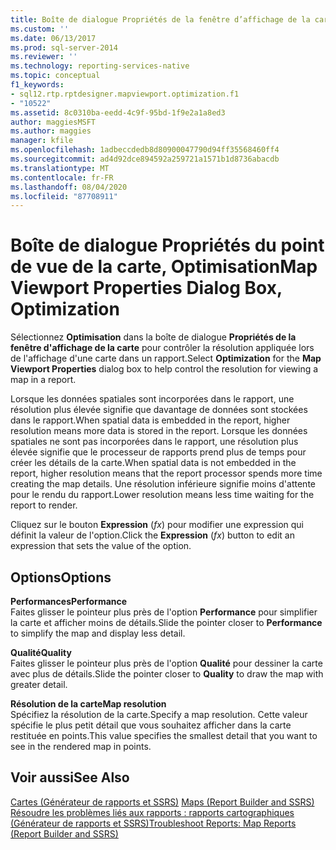 ```yaml
---
title: Boîte de dialogue Propriétés de la fenêtre d’affichage de la carte, optimisation | Microsoft Docs
ms.custom: ''
ms.date: 06/13/2017
ms.prod: sql-server-2014
ms.reviewer: ''
ms.technology: reporting-services-native
ms.topic: conceptual
f1_keywords:
- sql12.rtp.rptdesigner.mapviewport.optimization.f1
- "10522"
ms.assetid: 8c0310ba-eedd-4c9f-95bd-1f9e2a1a8ed3
author: maggiesMSFT
ms.author: maggies
manager: kfile
ms.openlocfilehash: 1adbeccdedb8d80900047790d94ff35568460ff4
ms.sourcegitcommit: ad4d92dce894592a259721a1571b1d8736abacdb
ms.translationtype: MT
ms.contentlocale: fr-FR
ms.lasthandoff: 08/04/2020
ms.locfileid: "87708911"
---
```

# <a name="map-viewport-properties-dialog-box-optimization"></a><span data-ttu-id="26fc0-102">Boîte de dialogue Propriétés du point de vue de la carte, Optimisation</span><span class="sxs-lookup"><span data-stu-id="26fc0-102">Map Viewport Properties Dialog Box, Optimization</span></span>
  <span data-ttu-id="26fc0-103">Sélectionnez **Optimisation** dans la boîte de dialogue **Propriétés de la fenêtre d'affichage de la carte** pour contrôler la résolution appliquée lors de l'affichage d'une carte dans un rapport.</span><span class="sxs-lookup"><span data-stu-id="26fc0-103">Select **Optimization** for the **Map Viewport Properties** dialog box to help control the resolution for viewing a map in a report.</span></span>  
  
 <span data-ttu-id="26fc0-104">Lorsque les données spatiales sont incorporées dans le rapport, une résolution plus élevée signifie que davantage de données sont stockées dans le rapport.</span><span class="sxs-lookup"><span data-stu-id="26fc0-104">When spatial data is embedded in the report, higher resolution means more data is stored in the report.</span></span> <span data-ttu-id="26fc0-105">Lorsque les données spatiales ne sont pas incorporées dans le rapport, une résolution plus élevée signifie que le processeur de rapports prend plus de temps pour créer les détails de la carte.</span><span class="sxs-lookup"><span data-stu-id="26fc0-105">When spatial data is not embedded in the report, higher resolution means that the report processor spends more time creating the map details.</span></span> <span data-ttu-id="26fc0-106">Une résolution inférieure signifie moins d'attente pour le rendu du rapport.</span><span class="sxs-lookup"><span data-stu-id="26fc0-106">Lower resolution means less time waiting for the report to render.</span></span>  
  
 <span data-ttu-id="26fc0-107">Cliquez sur le bouton **Expression** (*fx*) pour modifier une expression qui définit la valeur de l'option.</span><span class="sxs-lookup"><span data-stu-id="26fc0-107">Click the **Expression** (*fx*) button to edit an expression that sets the value of the option.</span></span>  
  
## <a name="options"></a><span data-ttu-id="26fc0-108">Options</span><span class="sxs-lookup"><span data-stu-id="26fc0-108">Options</span></span>  
 <span data-ttu-id="26fc0-109">**Performances**</span><span class="sxs-lookup"><span data-stu-id="26fc0-109">**Performance**</span></span>  
 <span data-ttu-id="26fc0-110">Faites glisser le pointeur plus près de l'option **Performance** pour simplifier la carte et afficher moins de détails.</span><span class="sxs-lookup"><span data-stu-id="26fc0-110">Slide the pointer closer to **Performance** to simplify the map and display less detail.</span></span>  
  
 <span data-ttu-id="26fc0-111">**Qualité**</span><span class="sxs-lookup"><span data-stu-id="26fc0-111">**Quality**</span></span>  
 <span data-ttu-id="26fc0-112">Faites glisser le pointeur plus près de l'option **Qualité** pour dessiner la carte avec plus de détails.</span><span class="sxs-lookup"><span data-stu-id="26fc0-112">Slide the pointer closer to **Quality** to draw the map with greater detail.</span></span>  
  
 <span data-ttu-id="26fc0-113">**Résolution de la carte**</span><span class="sxs-lookup"><span data-stu-id="26fc0-113">**Map resolution**</span></span>  
 <span data-ttu-id="26fc0-114">Spécifiez la résolution de la carte.</span><span class="sxs-lookup"><span data-stu-id="26fc0-114">Specify a map resolution.</span></span> <span data-ttu-id="26fc0-115">Cette valeur spécifie le plus petit détail que vous souhaitez afficher dans la carte restituée en points.</span><span class="sxs-lookup"><span data-stu-id="26fc0-115">This value specifies the smallest detail that you want to see in the rendered map in points.</span></span>  
  
## <a name="see-also"></a><span data-ttu-id="26fc0-116">Voir aussi</span><span class="sxs-lookup"><span data-stu-id="26fc0-116">See Also</span></span>  
 <span data-ttu-id="26fc0-117">[Cartes &#40;Générateur de rapports et SSRS&#41;](report-design/maps-report-builder-and-ssrs.md) </span><span class="sxs-lookup"><span data-stu-id="26fc0-117">[Maps &#40;Report Builder and SSRS&#41;](report-design/maps-report-builder-and-ssrs.md) </span></span>  
 [<span data-ttu-id="26fc0-118">Résoudre les problèmes liés aux rapports : rapports cartographiques &#40;Générateur de rapports et SSRS&#41;</span><span class="sxs-lookup"><span data-stu-id="26fc0-118">Troubleshoot Reports: Map Reports &#40;Report Builder and SSRS&#41;</span></span>](report-design/troubleshoot-reports-map-reports-report-builder-and-ssrs.md)  
  
  
